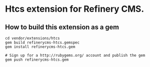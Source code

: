 # Htcs extension for Refinery CMS.

## How to build this extension as a gem

    cd vendor/extensions/htcs
    gem build refinerycms-htcs.gemspec
    gem install refinerycms-htcs.gem

    # Sign up for a http://rubygems.org/ account and publish the gem
    gem push refinerycms-htcs.gem